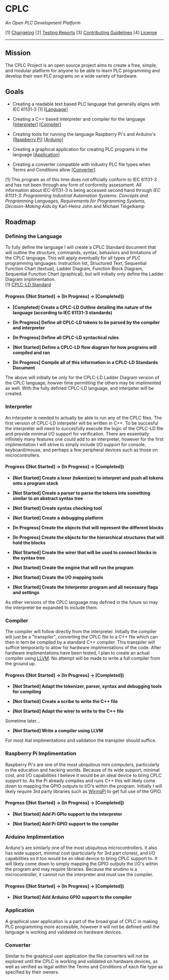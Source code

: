 # CPLC 

*An Open PLC Development Platform*

[1] [Changelog](/CHANGELOG.md) [2] [Testing Reports](/Testing/TESTING.md) [3] [Contributing Guidelines](/CONTRIBUTING.md) [4] [License](/LICENSE) 

---

## Mission

The CPLC Project is an open source project aims to create a free, simple, and modular platform for anyone to be able to learn PLC programming and develop their own PLC programs on a wide variety of hardware.  


## Goals

+ Creating a readable text based PLC language that generally aligns with IEC 61131-3 [1] [[Language](#Defining-the-Language)]

+ Creating a C++ based interpreter and compiler for the language [[Interpreter](#Interpreter)] [[Compiler](#Compiler)]

+ Creating tools for running the language Raspberry Pi's and Arduino's [[Raspberry Pi](#Raspberry-Pi-Implimentation)] [[Arduino](#Arduino-Implimentation)]

+ Creating a graphical application for creating PLC programs in the language [[Application](#Application)]

+ Creating a converter compatible with industry PLC file types when Terms and Conditions allow [[Converter](#Converter)]

[1] This program as of this time does not officially conform to IEC 61131-3 and has not been through any form of conformity assessment. All information about IEC-61131-3 is being accessed second hand through *IEC 61131-3: Programming Industrial Automation Systems: Concepts and Programming Languages, Requirements for Programming Systems, Decision-Making Aids* by Karl-Heinz John and Michael Tiegelkamp

## Roadmap

### Defining the Language

To fully define the language I will create a CPLC Standard document that will outline the structure, commands, syntax, behaviors and limitations of the CPLC language. This will apply eventually for all types of PLC programming languages: Instruction list,
Structured Text, Sequential Function Chart (textual), Ladder Diagram, Function Block Diagram, Sequential Function Chart (graphical),  but will initially only define the Ladder Diagram implimentation. </br> [1] [CPLC-LD Standard](/Standards/CPLC-LD-Standard.md)

#### Progress ([Not Started] -> [In Progress] -> [Completed])


+ **[Completed] Create a CPLC-LD Outline detailing the nature of the language (according to IEC 61131-3 standards)**

+ **[In Progress] Define all CPLC-LD tokens to be parsed by the compiler and interpreter**

+ **[In Progress] Define all CPLC-LD syntactical rules**

+ **[Not Started] Define a CPLC-LD flow diagram for how programs will compiled and ran**

+ **[In Progress] Compile all of this information in a CPLC-LD Standards Document**


The above will initially be only for the CPLC-LD Ladder Diagram version of the CPLC language, howver time permitting the others may be implimented as well. With the fully defined CPLC-LD language, and interpeter will be created.

### Interpreter

An interpeter is needed to actually be able to run any of the CPLC files. The first version of CPLC-LD interpeter will be written in C++. To be succesful the interpreter will need to succesfully execute the logic of the CPLC-LD file and provide minimal I/O support for verification. There are essentially infinitely many features one could add to an interpreter, however for the first implimentation I will strive to simply include I/O support for console, keyboard/mouse, and perhaps a few peripheral devices such as those on microcontrollers. 

#### Progress ([Not Started] -> [In Progress] -> [Completed])

+ **[Not Started] Create a lexer (tokenizer) to interpret and push all tokens onto a program stack**

+ **[Not Started] Create a parser to parse the tokens into something similar to an abstract syntax tree**

+ **[Not Started] Create syntax checking tool**

+ **[Not Started] Create a debugging platform**

+ **[In Progress] Create the objects that will represent the different blocks**

+ **[In Progress] Create the objects for the hierarchical structures that will hold the blocks**

+ **[Not Started] Create the wirer that will be used to connect blocks in the syntax tree**

+ **[Not Started] Create the engine that will run the program**

+ **[Not Started] Create the I/O mapping tools**

+ **[Not Started] Create the Interpreter program and all necessary flags and settings**

As other versions of the CPLC language may defined in the future so may the interpreter be expanded to include them.

### Compiler

The compiler will follow directly from the interpreter. Initially the compiler will just be a "transpiler", converting the CPLC file to a C++ file which can then in tern be compiled by a standard C++ compiler. This transpiler will suffice temporarily to allow for hardware implimentations of the code. After hardware implimentations have been tested, I plan to create an actual compiler using [LLVM](https://llvm.org/). No attempt will be made to write a full compiler from the ground up.

#### Progress ([Not Started] -> [In Progress] -> [Completed])

+ **[Not Started] Adapt the tokenizer, parser, syntax and debugging tools for compiling**

+ **[Not Started] Create a scribe to write the C++ file**

+ **[Not Started] Adapt the wirer to write to the C++ file**

Sometime later...

+ **[Not Started] Write a compiler using LLVM**

For most itial implimentations and validation the transpiler should suffice.

### Raspberry Pi Implimentation

Raspberry Pi's are one of the most ubiquitous mini computers, particularly in the education and hacking worlds. Because of its wide support, minimal cost, and I/O capabilities I believe it would be an ideal device to bring CPLC support to. As the Pi already compiles and runs C++ this will likely come down to mapping the GPIO outputs to I/O's within the program. Initially I will likely require 3rd party libraries such as [WiringPi](http://wiringpi.com/) to get full use of the GPIO. 

#### Progress ([Not Started] -> [In Progress] -> [Completed])

+ **[Not Started] Add Pi GPIo support to the interpreter**

+ **[Not Started] Add Pi GPIO support to the compiler**

### Arduino Implimentation

Arduno's are similarly one of the most ubiquitous microcontrollers. It also has wide support, minimal cost (particularly for 3rd part clones), and I/O capabilities so it too would be an ideal device to bring CPLC support to. It will likely come down to simply mapping the GPIO outputs the I/O's within the program and may require libraries. Because the arudino is a microcontroller, it cannot run the interpreter and must use the compiler.


#### Progress ([Not Started] -> [In Progress] -> [Completed])

+ **[Not Started] Add Arduino GPIO support to the compiler**

### Application

A graphical user application is a part of the broad goal of CPLC in making PLC programming more accessible, however it will not be defined until the language is working and validated on hardware devices.

### Converter

Similar to the graphical user application the file converters will not be explored until the CPLC is working and validated on hardware devices, as well as verified as legal within the Terms and Conditions of each file type as specified by their owners.




